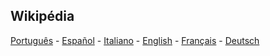 
## Wikipédia

[Português](https://pt.wikipedia.org/wiki/Letra_dominical) - [Español](https://es.wikipedia.org/wiki/Letra_dominical) - [Italiano](https://it.wikipedia.org/wiki/Lettera_dominicale) - [English](https://en.wikipedia.org/wiki/Dominical_letter) - [Français](https://fr.wikipedia.org/wiki/Lettre_dominicale) - [Deutsch](https://de.wikipedia.org/wiki/Sonntagsbuchstabe)